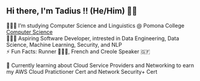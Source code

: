 ## Hi there, I'm Tadius !! (He/Him) 👋🏾

<!--
**tadiusfrank2001/tadiusfrank2001** is a ✨ _special_ ✨ repository because its `README.md` (this file) appears on your GitHub profile.
-->

👨🏾‍🎓 I’m studying Computer Science and Linguistics @ Pomona College [Computer Science](https://www.pomona.edu/academics/departments/computer-science) <br/>
👨🏾‍💻 Aspiring Software Developer, intrested in Data Engineering, Data Science, Machine Learning, Security, and NLP <br/>
⚡ Fun Facts: Runner 🏃🏽‍♂️, French and Creole Speaker 🇬🇫

💭 Currently learning about Cloud Service Providers and Networking to earn my AWS Cloud Pratictioner Cert and Network Security+ Cert <br/>




